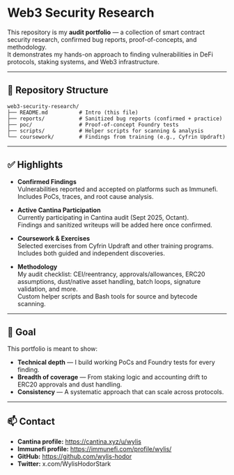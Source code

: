 # Web3 Security Research

This repository is my **audit portfolio** — a collection of smart contract security research, confirmed bug reports, proof-of-concepts, and methodology.  
It demonstrates my hands-on approach to finding vulnerabilities in DeFi protocols, staking systems, and Web3 infrastructure.

---

## 📂 Repository Structure

```
web3-security-research/
├── README.md          # Intro (this file)
├── reports/           # Sanitized bug reports (confirmed + practice)
├── poc/               # Proof-of-concept Foundry tests
├── scripts/           # Helper scripts for scanning & analysis
└── coursework/        # Findings from training (e.g., Cyfrin Updraft)
```

---

## ✅ Highlights

- **Confirmed Findings**  
  Vulnerabilities reported and accepted on platforms such as Immunefi.  
  Includes PoCs, traces, and root cause analysis.  

- **Active Cantina Participation**  
  Currently participating in Cantina audit (Sept 2025, Octant).  
  Findings and sanitized writeups will be added here once confirmed.  

- **Coursework & Exercises**  
  Selected exercises from Cyfrin Updraft and other training programs.  
  Includes both guided and independent discoveries.  

- **Methodology**  
  My audit checklist: CEI/reentrancy, approvals/allowances, ERC20 assumptions, dust/native asset handling, batch loops, signature validation, and more.  
  Custom helper scripts and Bash tools for source and bytecode scanning.  

---

## 🎯 Goal

This portfolio is meant to show:

- **Technical depth** — I build working PoCs and Foundry tests for every finding.  
- **Breadth of coverage** — From staking logic and accounting drift to ERC20 approvals and dust handling.  
- **Consistency** — A systematic approach that can scale across protocols.  

---

## 📫 Contact

- **Cantina profile:** https://cantina.xyz/u/wylis
- **Immunefi profile:** https://immunefi.com/profile/wylis/
- **GitHub:** https://github.com/wylis-hodor
- **Twitter:** x.com/WylisHodorStark
